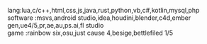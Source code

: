 lang:lua,c/c++,html,css,js,java,rust,python,vb,c#,kotlin,mysql,php </br>
software :msvs,android studio,idea,houdini,blender,c4d,ember gen,ue4/5,pr,ae,au,ps.ai,fl studio </br>
game :rainbow six,osu,just cause 4,besige,bettlefiled 1/5 </br>

